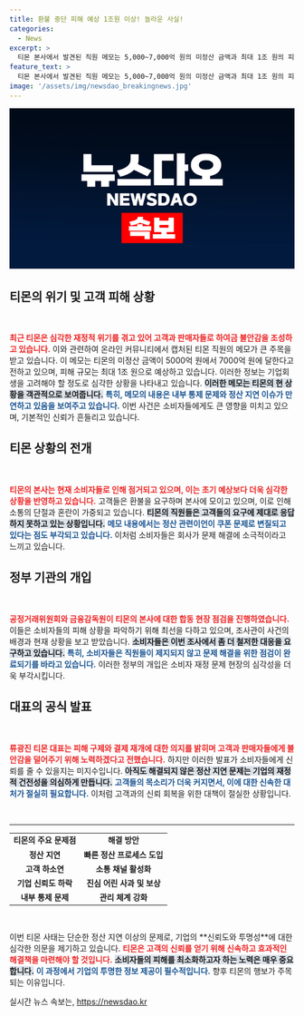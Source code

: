 ```yaml
---
title: 환불 중단 피해 예상 1조원 이상! 놀라운 사실!
categories:
  - News
excerpt: >
  티몬 본사에서 발견된 직원 메모는 5,000~7,000억 원의 미정산 금액과 최대 1조 원의 피해를 암시하며, 기업 회생을 고려하고 있는 심각한 상황을 드러냈다. 소비자들의 항의가 빚어지는 가운데, 제대로 된 해결책이 나올지 주목된다.
feature_text: >
  티몬 본사에서 발견된 직원 메모는 5,000~7,000억 원의 미정산 금액과 최대 1조 원의 피해를 암시하며, 기업 회생을 고려하고 있는 심각한 상황을 드러냈다. 소비자들의 항의가 빚어지는 가운데, 제대로 된 해결책이 나올지 주목된다.
image: '/assets/img/newsdao_breakingnews.jpg'
---
```


<p><img src="/assets/img/newsdao_breakingnews.jpg" alt="bookingtag 속보" /></p>

<h2 data-ke-size="size26">티몬의 위기 및 고객 피해 상황</h2>

<p data-ke-size="size16">&nbsp;</p>

<p data-ke-size="size16"><b><span style="color: #ee2323;">최근 티몬은 심각한 재정적 위기를 겪고 있어 고객과 판매자들로 하여금 불안감을 조성하고 있습니다.</span></b> 이와 관련하여 온라인 커뮤니티에서 캡처된 티몬 직원의 메모가 큰 주목을 받고 있습니다. 이 메모는 티몬의 미정산 금액이 5000억 원에서 7000억 원에 달한다고 전하고 있으며, 피해 규모는 최대 1조 원으로 예상하고 있습니다. 이러한 정보는 기업회생을 고려해야 할 정도로 심각한 상황을 나타내고 있습니다. <b><span style="background-color: #21538527;">이러한 메모는 티몬의 현 상황을 객관적으로 보여줍니다.</span></b> <b><span style="color: #1a5490;">특히, 메모의 내용은 내부 통제 문제와 정산 지연 이슈가 만연하고 있음을 보여주고 있습니다.</span></b> 이번 사건은 소비자들에게도 큰 영향을 미치고 있으며, 기본적인 신뢰가 흔들리고 있습니다.</p>

<h2 data-ke-size="size26">티몬 상황의 전개</h2>

<p data-ke-size="size16">&nbsp;</p>

<p data-ke-size="size16"><b><span style="color: #ee2323;">티몬의 본사는 현재 소비자들로 인해 점거되고 있으며, 이는 초기 예상보다 더욱 심각한 상황을 반영하고 있습니다.</span></b> 고객들은 환불을 요구하며 본사에 모이고 있으며, 이로 인해 소통의 단절과 혼란이 가중되고 있습니다. <b><span style="background-color: #21538527;">티몬의 직원들은 고객들의 요구에 제대로 응답하지 못하고 있는 상황입니다.</span></b> <b><span style="color: #1a5490;">메모 내용에서는 정산 관련이언이 쿠폰 문제로 변질되고 있다는 점도 부각되고 있습니다.</span></b> 이처럼 소비자들은 회사가 문제 해결에 소극적이라고 느끼고 있습니다.</p>

<h2 data-ke-size="size26">정부 기관의 개입</h2>

<p data-ke-size="size16">&nbsp;</p>

<p data-ke-size="size16"><b><span style="color: #ee2323;">공정거래위원회와 금융감독원이 티몬의 본사에 대한 합동 현장 점검을 진행하였습니다.</span></b> 이들은 소비자들의 피해 상황을 파악하기 위해 최선을 다하고 있으며, 조사관이 사건의 배경과 현재 상황을 보고 받았습니다. <b><span style="background-color: #21538527;">소비자들은 이번 조사에서 좀 더 철저한 대응을 요구하고 있습니다.</span></b> <b><span style="color: #1a5490;">특히, 소비자들은 직원들이 제지되지 않고 문제 해결을 위한 점검이 완료되기를 바라고 있습니다.</span></b> 이러한 정부의 개입은 소비자 재정 문제 현장의 심각성을 더욱 부각시킵니다.</p>

<h2 data-ke-size="size26">대표의 공식 발표</h2>

<p data-ke-size="size16">&nbsp;</p>

<p data-ke-size="size16"><b><span style="color: #ee2323;">류광진 티몬 대표는 피해 구제와 결제 재개에 대한 의지를 밝히며 고객과 판매자들에게 불안감을 덜어주기 위해 노력하겠다고 전했습니다.</span></b> 하지만 이러한 발표가 소비자들에게 신뢰를 줄 수 있을지는 미지수입니다. <b><span style="background-color: #21538527;">아직도 해결되지 않은 정산 지연 문제는 기업의 재정적 건전성을 의심하게 만듭니다.</span></b> <b><span style="color: #1a5490;">고객들의 목소리가 더욱 커지면서, 이에 대한 신속한 대처가 절실히 필요합니다.</span></b> 이처럼 고객과의 신뢰 회복을 위한 대책이 절실한 상황입니다.</p>

<p data-ke-size="size16">&nbsp;</p>

<hr>

<table style="width: 100%;">
<tr>
<td style="text-align: center; height: 17px;"><b>티몬의 주요 문제점</b></td>
<td style="text-align: center; height: 17px;"><b>해결 방안</b></td>
</tr>
<tr>
<td style="text-align: center; height: 17px;"><b>정산 지연</b></td>
<td style="text-align: center; height: 17px;"><b>빠른 정산 프로세스 도입</b></td>
</tr>
<tr>
<td style="text-align: center; height: 17px;"><b>고객 하소연</b></td>
<td style="text-align: center; height: 17px;"><b>소통 채널 활성화</b></td>
</tr>
<tr>
<td style="text-align: center; height: 17px;"><b>기업 신뢰도 하락</b></td>
<td style="text-align: center; height: 17px;"><b>진심 어린 사과 및 보상</b></td>
</tr>
<tr>
<td style="text-align: center; height: 17px;"><b>내부 통제 문제</b></td>
<td style="text-align: center; height: 17px;"><b>관리 체계 강화</b></td>
</tr>
</table>

<p data-ke-size="size16">&nbsp;</p>

<p data-ke-size="size16">이번 티몬 사태는 단순한 정산 지연 이상의 문제로, 기업의 **신뢰도와 투명성**에 대한 심각한 의문을 제기하고 있습니다. <b><span style="color: #ee2323;">티몬은 고객의 신뢰를 얻기 위해 신속하고 효과적인 해결책을 마련해야 할 것입니다.</span></b> <b><span style="background-color: #21538527;">소비자들의 피해를 최소화하고자 하는 노력은 매우 중요합니다.</span></b> <b><span style="color: #1a5490;">이 과정에서 기업의 투명한 정보 제공이 필수적입니다.</span></b> 향후 티몬의 행보가 주목되는 이유입니다.</p>
실시간 뉴스 속보는, <a href="https://newsdao.kr" rel="dofollow">https://newsdao.kr</a>


